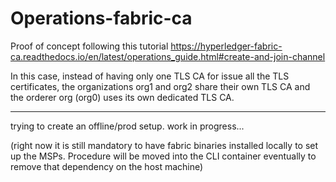 # Operations-fabric-ca

Proof of concept following this tutorial https://hyperledger-fabric-ca.readthedocs.io/en/latest/operations_guide.html#create-and-join-channel

In this case, instead of having only one TLS CA for issue all the TLS certificates, the organizations org1 and org2 share their own TLS CA and the orderer org (org0) uses its own dedicated TLS CA.

---

trying to create an offline/prod setup.
work in progress...

(right now it is still mandatory to have fabric binaries installed locally to set up the MSPs. Procedure will be moved into the CLI container eventually to remove that dependency on the host machine)
